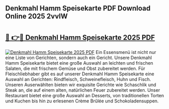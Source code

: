 ## Denkmahl Hamm Speisekarte PDF Download Online 2025 2vvlW

# <h2><a href="http://gccy9t.nevu.top/?p=Denkmahl+Hamm+Speisekarte">🔗 👉🔴 Denkmahl Hamm Speisekarte 2025 PDF</a></h2>

[![Denkmahl Hamm Speisekarte 2025 PDF](https://i.imgur.com/dBaPXMq.png)](http://gccy9t.nevu.top/?p=Denkmahl+Hamm+Speisekarte)
Ein Essensmenü ist nicht nur eine Liste von Gerichten, sondern auch ein Gericht. Unsere Denkmahl Hamm Speisekarte bietet eine große Auswahl an leichten und frischen Salaten, die mit frischem Gemüse und Obst zubereitet werden. Für Fleischliebhaber gibt es auf unserer Denkmahl Hamm Speisekarte eine Auswahl an Gerichten: Rindfleisch, Schweinefleisch, Huhn und Fisch. Unseren Auserwählten bieten wir exquisite Gerichte wie Schaschlik und Steak an, die auf einem alten, natürlichen Feuer zubereitet werden. Unser Restaurant bietet eine große Auswahl an Desserts, von traditionellen Torten und Kuchen bis hin zu erlesenen Crème Brûlée und Schokoladensuppen.
